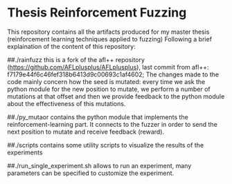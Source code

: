 # Thesis Reinforcement Fuzzing

This repository contains all the artifacts produced for my master thesis (reinforcement learning techniques applied to fuzzing)
Following a brief explaination of the content of this repository:

##./rainfuzz
this is a fork of the afl++ repository (https://github.com/AFLplusplus/AFLplusplus), last commit from afl++: f7179e44f6c46fef318b6413d9c00693c1af4602;
The changes made to the code mainly concern how the seed is mutated: every time we ask the python module for the new position to mutate, we perform a number of mutations at that offset and then we provide feedback to the python module about the effectiveness of this mutations.

##./py_mutaor
contains the python module that implements the reinforcement-learning part. It connects to the fuzzer in order to send the next position to mutate and receive feedback (reward).

##./scripts
contains some utility scripts to visualize the results of the experiments

##./run_single_experiment.sh
allows to run an experiment, many parameters can be specified to customize the experiment.
